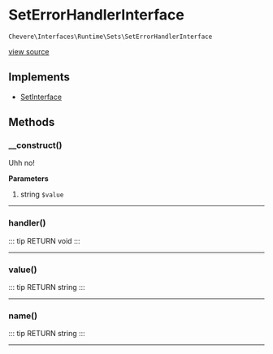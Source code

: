# SetErrorHandlerInterface

`Chevere\Interfaces\Runtime\Sets\SetErrorHandlerInterface`

[view source](https://github.com/chevere/chevere/blob/master/interfaces/Runtime/Sets/SetErrorHandlerInterface.php)

## Implements

- [SetInterface](../SetInterface.md)
## Methods

### __construct()

Uhh no!

**Parameters**

1. string `$value`

---

### handler()

::: tip RETURN
void
:::


---

### value()

::: tip RETURN
string
:::


---

### name()

::: tip RETURN
string
:::


---


